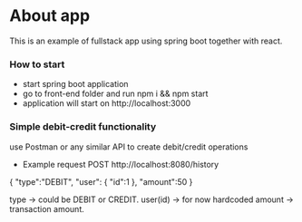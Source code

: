 # About app

This is an example of fullstack app using spring boot together
with react.

### How to start
* start spring boot application
* go to front-end folder and run npm i && npm start
* application will start on http://localhost:3000

### Simple debit-credit functionality
use Postman or any similar API to create debit/credit operations

* Example request
POST http://localhost:8080/history

{
"type":"DEBIT",
"user": {
    "id":1
},
"amount":50
}

type -> could be DEBIT or CREDIT.
user(id) -> for now hardcoded
amount -> transaction amount.


